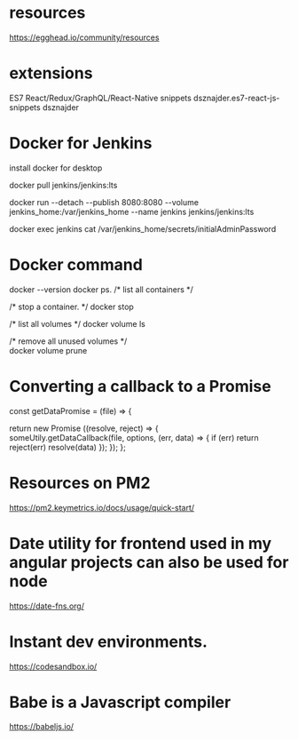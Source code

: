# resources

https://egghead.io/community/resources


# extensions

ES7 React/Redux/GraphQL/React-Native snippets
dsznajder.es7-react-js-snippets
dsznajder


# Docker for Jenkins

install docker for desktop

docker pull jenkins/jenkins:lts

docker run --detach --publish 8080:8080 --volume jenkins_home:/var/jenkins_home --name jenkins jenkins/jenkins:lts

docker exec jenkins cat /var/jenkins_home/secrets/initialAdminPassword


# Docker command 

docker --version
docker ps.      /* list all containers */

/* stop a container. */
docker stop <container Id>
  
/* list all volumes */
docker volume ls

/* remove all unused volumes */  
docker volume prune



# Converting a callback to a Promise

const getDataPromise = (file) => {

  return new Promise ((resolve, reject) => {    
    someUtily.getDataCallback(file, options, (err, data) => {
      if (err) return reject(err)
      resolve(data)
    });
  });
};

# Resources on PM2

https://pm2.keymetrics.io/docs/usage/quick-start/

# Date utility for frontend used in my angular projects can also be used for node

https://date-fns.org/


# Instant dev environments.
https://codesandbox.io/

# Babe is a Javascript compiler
https://babeljs.io/
